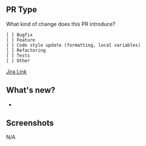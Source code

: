 ## PR Type
What kind of change does this PR introduce?
```
[ ] Bugfix
[ ] Feature
[ ] Code style update (formatting, local variables)
[ ] Refactoring
[ ] Tests
[ ] Other
```
[Jira Link](https://xsolve.atlassian.net/browse/PROJECT_KEY)

## What's new?
-

## Screenshots
N/A
